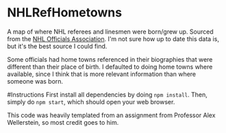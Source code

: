# NHLRefHometowns
A map of where NHL referees and linesmen were born/grew up. Sourced from the [NHL Officials Association](https://nhlofficials.com/nhl-officials/current/). I'm not sure how up to date this data is, but it's the best source I could find.

Some officials had home towns referenced in their biographies that were different than their place of birth. I defaulted to doing home towns where available, since I think that is more relevant information than where someone was born.

#Instructions
First install all dependencies by doing `npm install`. Then, simply do `npm start`, which should open your web browser.

This code was heavily templated from an assignment from Professor Alex Wellerstein, so most credit goes to him.
